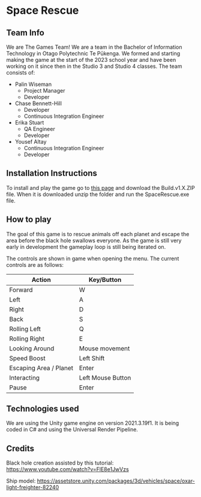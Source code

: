 # Space Rescue

<!-- ... 
## Project Overview

To be done. "Concise and compelling description of the game's concept, objectives, and unique selling points"
-->

## Team Info

We are The Games Team! We are a team in the Bachelor of Information Technology in Otago Polytechnic Te Pūkenga. We formed and starting making the game at the start of the 2023 school year and have been working on it since then in the Studio 3 and Studio 4 classes. The team consists of:
- Palin Wiseman
  - Project Manager
  - Developer
- Chase Bennett-Hill
  - Developer
  - Continuous Integration Engineer
- Erika Stuart
  - QA Engineer
  - Developer
- Yousef Altay
  - Continuous Integration Engineer
  - Developer

## Installation Instructions

To install and play the game go to [this page](https://github.com/BIT-Studio-3/Space-Rescue/releases/latest) and download the Build.v1.X.ZIP file.
When it is downloaded unzip the folder and run the SpaceRescue.exe file.

## How to play

The goal of this game is to rescue animals off each planet and escape the area before the black hole swallows everyone. As the game is still very early in development the gameplay loop is still being iterated on.
<!-- Need to have a more detailed explanation of the gameplay loop when it is finshed -->

The controls are shown in game when opening the menu. The current controls are as follows:

| Action                    | Key/Button             |
|---------------------------|------------------------|
| Forward                   | W                      |
| Left                      | A                      |
| Right                     | D                      |
| Back                      | S                      |
| Rolling Left              | Q                      |
| Rolling Right             | E                      |
| Looking Around            | Mouse movement         |
| Speed Boost               | Left Shift             |
| Escaping Area / Planet    | Enter                  |
| Interacting               | Left Mouse Button      |
| Pause                     | Enter                  |

<!-- 
## Build status

Info about continuous integration? Use a badge?
-->
<!-- 
## Development Process

Talk about methodologies and practices like Agile, Scrum, Kanban
-->

## Technologies used

We are using the Unity game engine on version 2021.3.19f1. It is being coded in C# and using the Universal Render Pipeline.

<!-- 
## Features

List of current and future features
-->
<!-- 
## Known issues and limitations

List of known issues. Probably a link to the latest release as well with the bugs list
-->
<!-- 
## Licence

What licence is this under? I have no idea what to do here. https://choosealicense.com/? Need to ask Adon or Martin I think
-->
<!-- 
## Contact Information

Link to an email or something for feedback?
If you have any questions or feedback, you can contact us at [team@example.com](mailto:team@example.com).
-->
<!-- 
## Screenshots and gifs

Something with pretty pictures and gifs to show it off. Black hole for example
Upload them to the repository and use ![Screenshot 1](path/to/screenshot1.png) to show them off.
-->
<!-- 
## Acknowledgements

Acknowledgements to the lecturers we've had and the product owner (Adon)
-->
<!-- 
## Version history

Talk about what features we've had in each version
- v1.0.0 (Release Date): Initial release with basic gameplay mechanics.
- v1.1.0 (Release Date): Whatever features we put in this
-->
<!-- 
## Roadmap

Upcoming Features
-->
## Credits

Black hole creation assisted by this tutorial:
https://www.youtube.com/watch?v=FlE8e1JwVzs

Ship model: https://assetstore.unity.com/packages/3d/vehicles/space/oxar-light-freighter-82240
